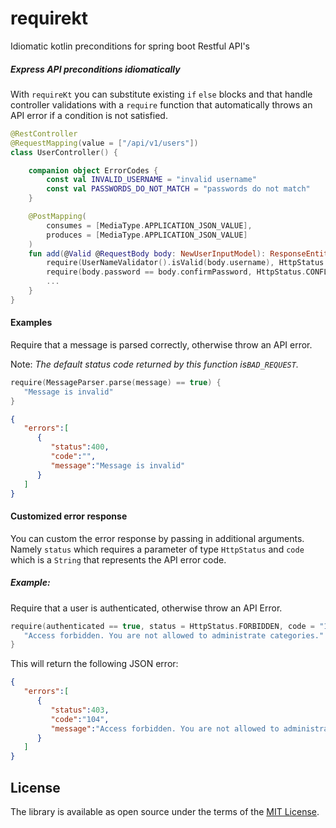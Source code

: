 # requirekt
Idiomatic kotlin preconditions for spring boot Restful API's

##### Express API preconditions idiomatically

With `requireKt` you can substitute existing `if` `else` blocks and that handle controller
validations with a `require` function that automatically throws an API error if a 
condition is not satisfied.

```kotlin
@RestController
@RequestMapping(value = ["/api/v1/users"])
class UserController() {

    companion object ErrorCodes {
        const val INVALID_USERNAME = "invalid username"
        const val PASSWORDS_DO_NOT_MATCH = "passwords do not match"
    }

    @PostMapping(
        consumes = [MediaType.APPLICATION_JSON_VALUE],
        produces = [MediaType.APPLICATION_JSON_VALUE]
    )
    fun add(@Valid @RequestBody body: NewUserInputModel): ResponseEntity<Any> {
        require(UserNameValidator().isValid(body.username), HttpStatus.CONFLICT) { INVALID_USERNAME }
        require(body.password == body.confirmPassword, HttpStatus.CONFLICT) { PASSWORDS_DO_NOT_MATCH }
        ...
    }
}
```

#### Examples

Require that a message is parsed correctly, otherwise throw an API error. 

Note: *The default status code returned by this function is`BAD_REQUEST`.*

```kotlin
require(MessageParser.parse(message) == true) {
   "Message is invalid"
}
```

```json
{
   "errors":[
      {
         "status":400,
         "code":"",
         "message":"Message is invalid"
      }
   ]
}
```

#### Customized error response
You can custom the error response by passing in additional arguments.
Namely `status` which requires a parameter of type `HttpStatus` and `code` which 
is a `String` that represents the API error code.

##### Example:

Require that a user is authenticated, otherwise throw an API Error.
```kotlin
require(authenticated == true, status = HttpStatus.FORBIDDEN, code = "104") {
   "Access forbidden. You are not allowed to administrate categories."
}
```

This will return the following JSON error:
```json
{
   "errors":[
      {
         "status":403,
         "code":"104",
         "message":"Access forbidden. You are not allowed to administrate categories."
      }
   ]
}
```

License
----------------

The library is available as open source under the terms of the [MIT License](http://opensource.org/licenses/MIT).